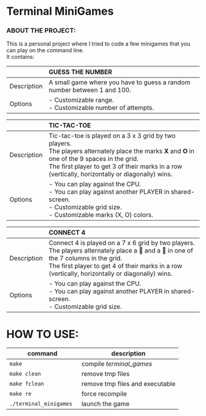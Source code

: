 # Terminal MiniGames

### ABOUT THE PROJECT:
This is a personal project where I tried to code a few minigames that you can play on the command line.<br>
It contains:

|     | GUESS THE NUMBER |
| --- | :--------------- |
| Description | A small game where you have to guess a random number between 1 and 100. |
| Options | - Customizable range.<br>- Customizable number of attempts. |

|     | TIC-TAC-TOE |
| --- | :---------- |
| Description | Tic-tac-toe is played on a 3 x 3 grid by two players.<br>The players alternately place the marks **X** and **O** in one of the 9 spaces in the grid.<br>The first player to get 3 of their marks in a row (vertically, horizontally or diagonally) wins. |
| Options | - You can play against the CPU.<br>- You can play against another PLAYER in shared-screen.<br>- Customizable grid size.<br>- Customizable marks (X, O) colors. |

|     | CONNECT 4 |
| --- | :---------- |
| Description | Connect 4 is played on a 7 x 6 grid by two players.<br>The players alternately place a 🔴 and a 🔵 in one of the 7 columns in the grid.<br>The first player to get 4 of their marks in a row (vertically, horizontally or diagonally) wins. |
| Options | - You can play against the CPU.<br>- You can play against another PLAYER in shared-screen.<br>- Customizable grid size. |

# HOW TO USE:
| command | description |
| ------- | ----------- |
| `make` | compile *terminal_games* |
| `make clean` | remove tmp files |
| `make fclean` | remove tmp files and executable |
| `make re` | force recompile |
| `./terminal_minigames ` | launch the game |

